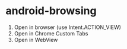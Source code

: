 # android-browsing
1. Open in browser (use Intent.ACTION_VIEW)
2. Open in Chrome Custom Tabs
3. Open in WebView

